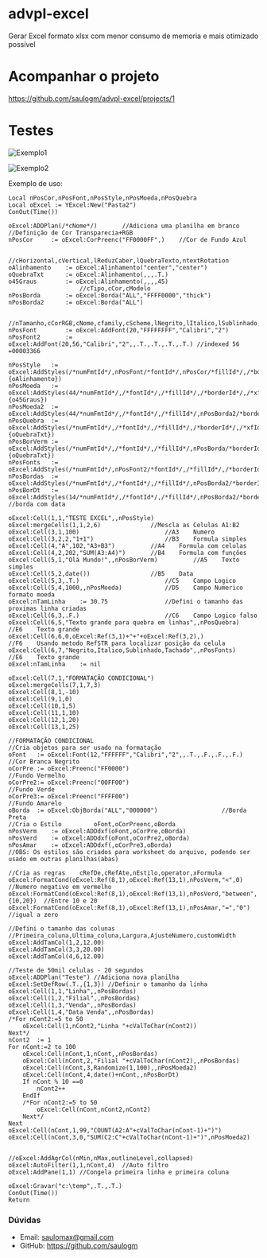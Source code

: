 # advpl-excel
Gerar Excel formato xlsx com menor consumo de memoria e mais otimizado possível

# Acompanhar o projeto
https://github.com/saulogm/advpl-excel/projects/1

# Testes
![Exemplo1](https://github.com/saulogm/advpl-excel/raw/master/exemplo/excel1.png)

![Exemplo2](https://github.com/saulogm/advpl-excel/raw/master/exemplo/excel2.png)

Exemplo de uso:
						
	Local nPosCor,nPosFont,nPosStyle,nPosMoeda,nPosQuebra
	Local oExcel := YExcel:New("Pasta2")
	ConOut(Time())
	
	oExcel:ADDPlan(/*cNome*/)		//Adiciona uma planilha em branco
	//Definição de Cor Transparecia+RGB
	nPosCor		:= oExcel:CorPreenc("FF0000FF",)	//Cor de Fundo Azul

						//cHorizontal,cVertical,lReduzCaber,lQuebraTexto,ntextRotation
	oAlinhamento	:= oExcel:Alinhamento("center","center")
	oQuebraTxt		:= oExcel:Alinhamento(,,,.T.)
	o45Graus		:= oExcel:Alinhamento(,,,,45)
						//cTipo,cCor,cModelo
	nPosBorda		:= oExcel:Borda("ALL","FFFF0000","thick")
	nPosBorda2		:= oExcel:Borda("ALL")
	
						//nTamanho,cCorRGB,cNome,cfamily,cScheme,lNegrito,lItalico,lSublinhado,lTachado
	nPosFont		:= oExcel:AddFont(20,"FFFFFFFF","Calibri","2")
	nPosFont2		:= oExcel:AddFont(20,56,"Calibri","2",,.T.,.T.,.T.,.T.)	//indexed 56 =00003366
	
	nPosStyle	:= oExcel:AddStyles(/*numFmtId*/,nPosFont/*fontId*/,nPosCor/*fillId*/,/*borderId*/,/*xfId*/,{oAlinhamento})
	nPosMoeda	:= oExcel:AddStyles(44/*numFmtId*/,/*fontId*/,/*fillId*/,/*borderId*/,/*xfId*/,{o45Graus})
	nPosMoeda2	:= oExcel:AddStyles(44/*numFmtId*/,/*fontId*/,/*fillId*/,nPosBorda2/*borderId*/,/*xfId*/)
	nPosQuebra	:= oExcel:AddStyles(/*numFmtId*/,/*fontId*/,/*fillId*/,/*borderId*/,/*xfId*/,{oQuebraTxt})
	nPosBorVerm	:= oExcel:AddStyles(/*numFmtId*/,/*fontId*/,/*fillId*/,nPosBorda/*borderId*/,/*xfId*/,{oQuebraTxt})
	nPosFonts	:= oExcel:AddStyles(/*numFmtId*/,nPosFont2/*fontId*/,/*fillId*/,/*borderId*/,/*xfId*/,)
	nPosBordas	:= oExcel:AddStyles(/*numFmtId*/,/*fontId*/,/*fillId*/,nPosBorda2/*borderId*/,/*xfId*/,)
	nPosBorDt	:= oExcel:AddStyles(14/*numFmtId*/,/*fontId*/,/*fillId*/,nPosBorda2/*borderId*/,/*xfId*/,)	//borda com data
	
	oExcel:Cell(1,1,"TESTE EXCEL",,nPosStyle)
	oExcel:mergeCells(1,1,2,6)				//Mescla as Celulas A1:B2
	oExcel:Cell(3,1,100)						//A3	Numero
	oExcel:Cell(3,2,2,"1+1")					//B3	Formula simples
	oExcel:Cell(4,"A",102,"A3+B3")			//A4	Formula com celulas
	oExcel:Cell(4,2,202,"SUM(A3:A4)")		//B4	Formula com funções
	oExcel:Cell(5,1,"Olá Mundo!",,nPosBorVerm)			//A5	Texto simples
	oExcel:Cell(5,2,date())					//B5	Data
	oExcel:Cell(5,3,.T.)						//C5	Campo Logico
	oExcel:Cell(5,4,1000,,nPosMoeda)			//D5	Campo Numerico formato moeda
	oExcel:nTamLinha	:= 30.75				//Defini o tamanho das proximas linha criadas
	oExcel:Cell(6,3,.F.)						//C6	Campo Logico falso
	oExcel:Cell(6,5,"Texto grande para quebra em linhas",,nPosQuebra)		//E6	Texto grande	
	oExcel:Cell(6,6,0,oExcel:Ref(3,1)+"+"+oExcel:Ref(3,2),)				//F6	Usando metodo RefSTR para localizar posição da celula
	oExcel:Cell(6,7,"Negrito,Italico,Sublinhado,Tachado",,nPosFonts)		//E6	Texto grande	
	oExcel:nTamLinha	:= nil
	
	oExcel:Cell(7,1,"FORMATAÇÃO CONDICIONAL")
	oExcel:mergeCells(7,1,7,3)
	oExcel:Cell(8,1,-10)
	oExcel:Cell(9,1,0)
	oExcel:Cell(10,1,5)
	oExcel:Cell(11,1,10)
	oExcel:Cell(12,1,20)
	oExcel:Cell(13,1,25)
	
	//FORMATAÇÃO CONDICIONAL
	//Cria objetos para ser usado na formatação
	oFont	:= oExcel:Font(12,"FFFFFF","Calibri","2",,.T.,.F.,.F.,.F.)	//Cor Branca Negrito
	oCorPre	:= oExcel:Preenc("FF0000")									//Fundo Vermelho
	oCorPre2:= oExcel:Preenc("00FF00")									//Fundo Verde
	oCorPre3:= oExcel:Preenc("FFFF00")									//Fundo Amarelo
	oBorda	:= oExcel:ObjBorda("ALL","000000")					//Borda Preta
	//Cria o Estilo			oFont,oCorPreenc,oBorda
	nPosVerm	:= oExcel:ADDdxf(oFont,oCorPre,oBorda)
	nPosVerd	:= oExcel:ADDdxf(oFont,oCorPre2,oBorda)
	nPosAmar	:= oExcel:ADDdxf(,oCorPre3,oBorda)
	//OBS: Os estilos são criados para worksheet do arquivo, podendo ser usado em outras planilhas(abas)  	
	
	//Cria as regras	cRefDe,cRefAte,nEstilo,operator,xFormula
	oExcel:FormatCond(oExcel:Ref(8,1),oExcel:Ref(13,1),nPosVerm,"<",0)			     //Numero negativo em vermelho
	oExcel:FormatCond(oExcel:Ref(8,1),oExcel:Ref(13,1),nPosVerd,"between",{10,20})	//Entre 10 e 20
	oExcel:FormatCond(oExcel:Ref(8,1),oExcel:Ref(13,1),nPosAmar,"=","0")		     //igual a zero
	
	//Defini o tamanho das colunas
	//Primeira_coluna,Ultima_coluna,Largura,AjusteNumero,customWidth
	oExcel:AddTamCol(1,2,12.00)
	oExcel:AddTamCol(3,3,20.00)
	oExcel:AddTamCol(4,6,12.00)
	
	//Teste de 50mil celulas - 20 segundos
	oExcel:ADDPlan("Teste")	//Adiciona nova planilha
	oExcel:SetDefRow(.T.,{1,3})	//Definir o tamanho da linha
	oExcel:Cell(1,1,"Linha",,nPosBordas)
	oExcel:Cell(1,2,"Filial",,nPosBordas)
	oExcel:Cell(1,3,"Venda",,nPosBordas)
	oExcel:Cell(1,4,"Data Venda",,nPosBordas)
	/*For nCont2:=5 to 50
		oExcel:Cell(1,nCont2,"Linha "+cValToChar(nCont2))
	Next*/
	nCont2	:= 1
	For nCont:=2 to 100
		oExcel:Cell(nCont,1,nCont,,nPosBordas)
		oExcel:Cell(nCont,2,"Filial "+cValToChar(nCont2),,nPosBordas)
		oExcel:Cell(nCont,3,Randomize(1,100),,nPosMoeda2)
		oExcel:Cell(nCont,4,date()+nCont,,nPosBorDt)
		If nCont % 10 ==0
			nCont2++
		EndIf
		/*For nCont2:=5 to 50
			oExcel:Cell(nCont,nCont2,nCont2)
		Next*/
	Next
	oExcel:Cell(nCont,1,99,"COUNT(A2:A"+cValToChar(nCont-1)+")")
	oExcel:Cell(nCont,3,0,"SUM(C2:C"+cValToChar(nCont-1)+")",nPosMoeda2)
	
	
	//oExcel:AddAgrCol(nMin,nMax,outlineLevel,collapsed)
	oExcel:AutoFilter(1,1,nCont,4)	//Auto filtro
	oExcel:AddPane(1,1)	//Congela primeira linha e primeira coluna

	oExcel:Gravar("c:\temp",.T.,.T.)
	ConOut(Time())
	Return

### Dúvidas
- Email: saulomax@gmail.com
- GitHub: https://github.com/saulogm
